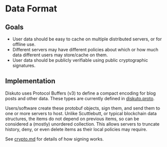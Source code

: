 Data Format
===========

Goals
-----

 * User data should be easy to cache on multiple distributed servers, or for
   offline use.
 * Different servers may have different policies about which or how much data
   different users may store/cache on them.
 * User data should be publicly verifiable using public cryptographic
   signatures.

Implementation
--------------

Diskuto uses Protocol Buffers (v3) to define a compact encoding for blog posts
and other data. These types are currently defined in [diskuto.proto].

[diskuto.proto]: ../protobufs/diskuto.proto

Users/software create these protobuf objects, sign them, and send them to one or
more servers to host. Unlike Scuttlebutt, or typical blockchain data structures,
the items do not depend on previous items, so can be considered a (mostly)
unordered collection. This allows servers to truncate history, deny, or even
delete items as their local policies may require.

See [crypto.md] for details of how signing works.

[crypto.md]: ./crypto.md